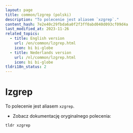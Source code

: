 ```yaml
---
layout: page
title: common/lzgrep (polski)
description: "To polecenie jest aliasem `xzgrep`."
content_hash: 7e2e40c29fbda6a0f2f3ff0abd040d093cf09d4a
last_modified_at: 2023-11-26
related_topics:
  - title: English version
    url: /en/common/lzgrep.html
    icon: bi bi-globe
  - title: Nederlands version
    url: /nl/common/lzgrep.html
    icon: bi bi-globe
tldri18n_status: 2
---
```

# lzgrep

To polecenie jest aliasem `xzgrep`.

- Zobacz dokumentację oryginalnego polecenia:

`tldr xzgrep`
